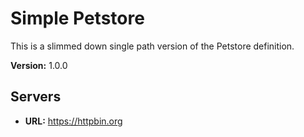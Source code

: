 # Simple Petstore

This is a slimmed down single path version of the Petstore definition.

**Version:** 1.0.0

## Servers

- **URL:** https://httpbin.org
